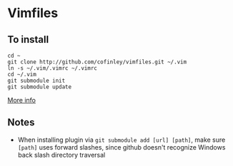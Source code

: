 # Vimfiles

## To install

```
cd ~
git clone http://github.com/cofinley/vimfiles.git ~/.vim
ln -s ~/.vim/.vimrc ~/.vimrc
cd ~/.vim
git submodule init
git submodule update
```

[More info](http://vimcasts.org/episodes/synchronizing-plugins-with-git-submodules-and-pathogen/)

## Notes

- When installing plugin via `git submodule add [url] [path]`, make sure `[path]` uses forward slashes, since github doesn't recognize Windows back slash directory traversal